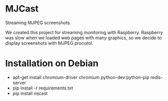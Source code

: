 # MJCast

Streaming MJPEG screenshots.

We created this project for streaming monitoring with Raspberry.
Raspberry was slow when we loaded web pages with many graphics,
so we decide to display screenshots with MJPEG procotol.

Installation on Debian
======================

- apt-get install chromium-driver chromium python-dev python-pip redis-server
- pip install -r requirements.txt
- pip install mjcast
